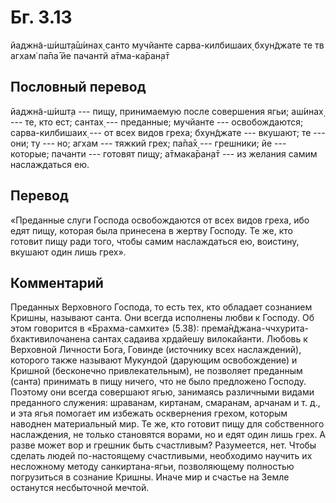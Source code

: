 # Бг. 3.13
йаджн̃а-ш́ишт̣а̄ш́инах̣ санто
мучйанте сарва-килбишаих̣
бхун̃джате те тв агхам̇ па̄па̄
йе пачантй а̄тма-ка̄ран̣а̄т
## Пословный перевод

йаджн̃а-ш́ишт̣а --- пищу, принимаемую после совершения ягьи; аш́инах̣ --- те,
кто ест; сантах̣ --- преданные; мучйанте --- освобождаются;
сарва-килбишаих̣ --- от всех видов греха; бхун̃джате --- вкушают; те ---
они; ту --- но; агхам --- тяжкий грех; па̄па̄х̣ --- грешники; йе ---
которые; пачанти --- готовят пищу; а̄тмака̄ран̣а̄т --- из желания самим
наслаждаться ею.

## Перевод

«Преданные слуги Господа освобождаются от всех видов греха, ибо едят
пищу, которая была принесена в жертву Господу. Те же, кто готовит пищу
ради того, чтобы самим наслаждаться ею, воистину, вкушают один лишь
грех».

## Комментарий

Преданных Верховного Господа, то есть тех, кто обладает сознанием
Кришны, называют санта. Они всегда исполнены любви к Господу. Об этом
говорится в «Брахма-самхите» (5.38):
према̄н̃джана-ччхурита-бхактивилочанена сантах̣ садаива хр̣дайешу
вилокайанти. Любовь к Верховной Личности Бога, Говинде (источнику всех
наслаждений), которого также называют Мукундой (дарующим освобождение) и
Кришной (бесконечно привлекательным), не позволяет преданным (санта)
принимать в пищу ничего, что не было предложено Господу. Поэтому они
всегда совершают ягью, занимаясь различными видами преданного служения:
шраванам, киртанам, смаранам, арчанам и т. д., и эта ягья помогает им
избежать осквернения грехом, которым наводнен материальный мир. Те же,
кто готовит пищу для собственного наслаждения, не только становятся
ворами, но и едят один лишь грех. А разве может вор и грешник быть
счастливым? Разумеется, нет. Чтобы сделать людей по-настоящему
счастливыми, необходимо научить их несложному методу санкиртана-ягьи,
позволяющему полностью погрузиться в сознание Кришны. Иначе мир и
счастье на Земле останутся несбыточной мечтой.
